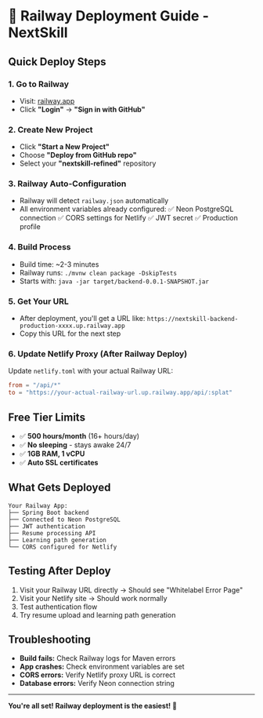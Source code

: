 # 🚂 Railway Deployment Guide - NextSkill

## Quick Deploy Steps

### 1. Go to Railway
- Visit: [railway.app](https://railway.app)
- Click **"Login"** → **"Sign in with GitHub"**

### 2. Create New Project  
- Click **"Start a New Project"**
- Choose **"Deploy from GitHub repo"** 
- Select your **"nextskill-refined"** repository

### 3. Railway Auto-Configuration
- Railway will detect `railway.json` automatically
- All environment variables already configured:
  ✅ Neon PostgreSQL connection
  ✅ CORS settings for Netlify
  ✅ JWT secret
  ✅ Production profile

### 4. Build Process
- Build time: ~2-3 minutes
- Railway runs: `./mvnw clean package -DskipTests`
- Starts with: `java -jar target/backend-0.0.1-SNAPSHOT.jar`

### 5. Get Your URL
- After deployment, you'll get a URL like:
  `https://nextskill-backend-production-xxxx.up.railway.app`
- Copy this URL for the next step

### 6. Update Netlify Proxy (After Railway Deploy)
Update `netlify.toml` with your actual Railway URL:
```toml
from = "/api/*"
to = "https://your-actual-railway-url.up.railway.app/api/:splat"
```

## Free Tier Limits
- ✅ **500 hours/month** (16+ hours/day)
- ✅ **No sleeping** - stays awake 24/7
- ✅ **1GB RAM, 1 vCPU**
- ✅ **Auto SSL certificates**

## What Gets Deployed
```
Your Railway App:
├── Spring Boot backend
├── Connected to Neon PostgreSQL
├── JWT authentication
├── Resume processing API
├── Learning path generation
└── CORS configured for Netlify
```

## Testing After Deploy
1. Visit your Railway URL directly → Should see "Whitelabel Error Page"
2. Visit your Netlify site → Should work normally
3. Test authentication flow
4. Try resume upload and learning path generation

## Troubleshooting
- **Build fails:** Check Railway logs for Maven errors
- **App crashes:** Check environment variables are set
- **CORS errors:** Verify Netlify proxy URL is correct
- **Database errors:** Verify Neon connection string

---

**You're all set! Railway deployment is the easiest! 🎉**